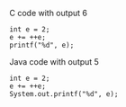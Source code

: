 C code with output 6
```
int e = 2;
e += ++e;
printf("%d", e);
```
Java code with output 5
```
int e = 2;
e += ++e;
System.out.printf("%d", e);
```